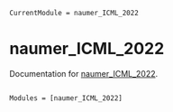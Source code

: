 ```@meta
CurrentModule = naumer_ICML_2022
```

# naumer\_ICML\_2022

Documentation for [naumer\_ICML\_2022](https://github.com/helmuthn/naumer_ICML_2022.jl).

```@index
```

```@autodocs
Modules = [naumer_ICML_2022]
```
